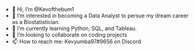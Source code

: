 - 👋 Hi, I’m @Kevofthebum1
- 👀 I’m interested in becoming a Data Analyst to persue my dream career as a Biostatistician.
- 🌱 I’m currently learning Python, SQL, and Tableau.
- 💞️ I’m looking to collaborate on coding projects
- 📫 How to reach me: Kevyumba97#9656 on Discord

<!---
Kevofthebum1/Kevofthebum1 is a ✨ special ✨ repository because its `README.md` (this file) appears on your GitHub profile.
You can click the Preview link to take a look at your changes.
--->
